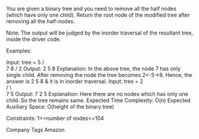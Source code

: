 You are given a binary tree and you need to remove all the half nodes (which have only one child). Return the root node of the modified tree after removing all the half-nodes.

Note: The output will be judged by the inorder traversal of the resultant tree, inside the driver code.

Examples:

Input: tree = 5
            /   \
          7     8
        / 
      2
Output: 2 5 8
Explanation: In the above tree, the node 7 has only single child. After removing the node the tree becomes  2<-5->8. Hence, the answer is 2 5 8 & it is in inorder traversal.
Input:  tree = 2   
              / \   
            7   5 
Output: 7 2 5
Explanation: Here there are no nodes which has only one child. So the tree remains same.
Expected Time Complexity: O(n)
Expected Auxiliary Space: O(height of the binary tree)

Constraints:
1<=number of nodes<=104

Company Tags
Amazon